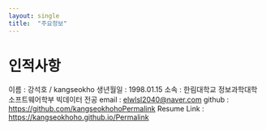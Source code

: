 ```yaml
---
layout: single
title:  "주요정보"
---
```

# 인적사항
이름 : 강석호 / kangseokho
생년월일 : 1998.01.15
소속 : 한림대학교 정보과학대학 소프트웨어학부 빅데이터 전공
email : elwlsl2040@naver.com
github : https://github.com/kangseokhohoPermalink
Resume Link : https://kangseokhoho.github.io/Permalink
